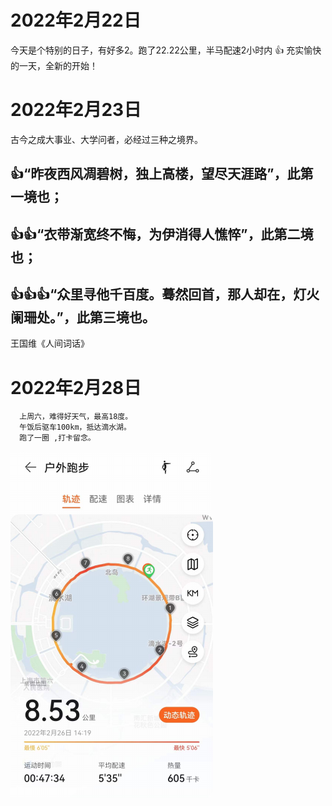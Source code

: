 # 2022年2月22日
  今天是个特别的日子，有好多2。跑了22.22公里，半马配速2小时内 :+1:
  充实愉快的一天，全新的开始！

# 2022年2月23日
 古今之成大事业、大学问者，必经过三种之境界。
##   :+1:“昨夜西风凋碧树，独上高楼，望尽天涯路”，此第一境也；
##   :+1::+1:“衣带渐宽终不悔，为伊消得人憔悴”，此第二境也；
##   :+1::+1::+1:“众里寻他千百度。蓦然回首，那人却在，灯火阑珊处。”，此第三境也。
王国维《人间词话》

# 2022年2月28日
```
  上周六，难得好天气，最高18度。
  午饭后驱车100km，抵达滴水湖。
  跑了一圈 ,打卡留念。
```
![打卡](./dishuhu.png)
